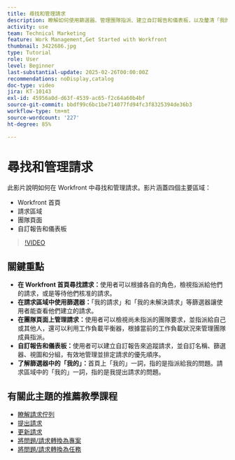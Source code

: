 ```yaml
---
title: 尋找和管理請求
description: 瞭解如何使用篩選器、管理團隊指派、建立自訂報告和儀表板，以及釐清「我的」在不同內容中的含義，以實現有效的請求管理。
activity: use
team: Technical Marketing
feature: Work Management,Get Started with Workfront
thumbnail: 3422686.jpg
type: Tutorial
role: User
level: Beginner
last-substantial-update: 2025-02-26T00:00:00Z
recommendations: noDisplay,catalog
doc-type: video
jira: KT-10143
exl-id: 45956a0d-d63f-4539-ac65-f2c64a60b4bf
source-git-commit: bbdf99c6bc1be714077fd94fc3f8325394de36b3
workflow-type: tm+mt
source-wordcount: '227'
ht-degree: 85%

---
```


# 尋找和管理請求

此影片說明如何在 Workfront 中尋找和管理請求。影片涵蓋四個主要區域：

* Workfront 首頁
* 請求區域
* 團隊頁面&#x200B;
* 自訂報告和儀表板


>[!VIDEO](https://video.tv.adobe.com/v/3422686/?quality=12&learn=on&enablevpops=1)

## 關鍵重點

* **在 Workfront 首頁尋找請求：**&#x200B;使用者可以根據各自的角色，檢視指派給他們的請求，或是等待他們核准的請求。
* **在請求區域中使用篩選器：**「我的請求」和「我的未解決請求」等篩選器讓使用者能查看他們建立的請求。
* **在團隊頁面上管理請求：**&#x200B;使用者可以檢視尚未指派的團隊要求，並指派給自己或其他人，還可以利用工作負載平衡器，根據當前的工作負載狀況來管理團隊成員指派。
* **自訂報告和儀表板：**&#x200B;使用者可以建立自訂報告來追蹤請求，並自訂名稱、篩選器、視圖和分組，有效地管理並排定請求的優先順序。
* **了解篩選器中的「我的」：**&#x200B;首頁上「我的」一詞，指的是指派給我的問題。請求區域中的「我的」一詞，指的是我提出請求的問題。


## 有關此主題的推薦教學課程

* [瞭解請求佇列](/help/manage-work/request-queues/understand-request-queues.md)
* [提出請求](/help/manage-work/issues-requests/make-a-request.md)
* [更新請求](/help/manage-work/issues-requests/update-a-request.md)
* [將問題/請求轉換為專案](/help/manage-work/issues-requests/create-a-project-from-a-request.md)
* [將問題/請求轉換為任務](/help/manage-work/issues-requests/convert-issues-to-other-work-items.md)


